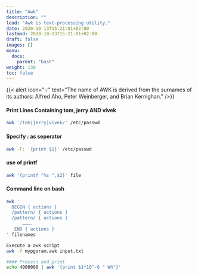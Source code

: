 ```yaml
---
title: "Awk"
description: ""
lead: "Awk is text-processing utility."
date: 2020-10-13T15:21:01+02:00
lastmod: 2020-10-13T15:21:01+02:00
draft: false
images: []
menu:
  docs:
    parent: "bash"
weight: 130
toc: false
---
```


{{< alert icon="💡" text="The name of AWK is derived from the surnames of its authors: Alfred Aho, Peter Weinberger, and Brian Kernighan." />}}

#### Print Lines Containing tom, jerry AND vivek

```bash
awk '/tom|jerry|vivek/' /etc/passwd
```

#### Specify : as seperator

```bash
awk -F: '{print $1}' /etc/passwd
```

#### use of printf

```bash
awk '{printf "%s ",$2}' file
```

#### Command line on bash

```bash
awk '
  BEGIN { actions } 
  /pattern/ { actions }
  /pattern/ { actions }
      ……….
   END { actions } 
' filenames

Execute a awk script
awk -f mypgoram.awk input.txt

#### Process and print
echo 4000000 | awk '{print $1*10^-6 " Wh"}'
```
